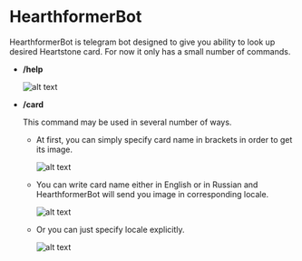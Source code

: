 HearthformerBot
==========

HearthformerBot is telegram bot designed to give you ability to look up desired Heartstone card.
For now it only has a small number of commands.

* **/help**

  ![alt text](http://i.imgur.com/OTvrOiq.png "/help example")

* **/card**

  This command may be used in several number of ways.

  * At first, you can simply specify card name in brackets in order to get its image.

    ![alt text](http://i.imgur.com/P1740ut.png "/card example")

  * You can write card name either in English or in Russian and HearthformerBot will send you image in corresponding locale.

    ![alt text](http://i.imgur.com/muXxZ0G.png "/card language detection example")

  * Or you can just specify locale explicitly.

    ![alt text](http://i.imgur.com/WSHB0h3.png "/card language detection example")
